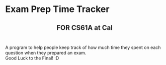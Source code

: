 # Exam Prep Time Tracker
## <center> FOR CS61A at Cal</center> </br>
A program to help people keep track of how much time they spent on each question when they prepared an exam. </br>
Good Luck to the Final! :D 

<ul>

